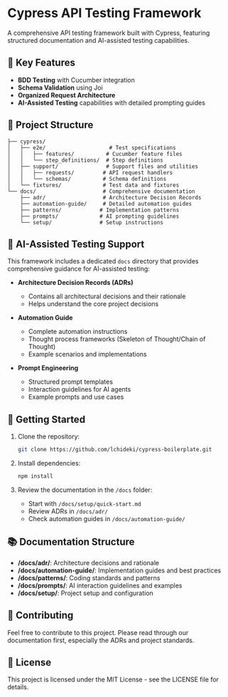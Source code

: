 # Cypress API Testing Framework

A comprehensive API testing framework built with Cypress, featuring structured documentation and AI-assisted testing capabilities.

## 🌟 Key Features

- **BDD Testing** with Cucumber integration
- **Schema Validation** using Joi
- **Organized Request Architecture**
- **AI-Assisted Testing** capabilities with detailed prompting guides

## 📁 Project Structure

```
├── cypress/
│   ├── e2e/                    # Test specifications
│   │   ├── features/          # Cucumber feature files
│   │   └── step_definitions/  # Step definitions
│   ├── support/               # Support files and utilities
│   │   ├── requests/         # API request handlers
│   │   └── schemas/          # Schema definitions
│   └── fixtures/             # Test data and fixtures
└── docs/                     # Comprehensive documentation
    ├── adr/                  # Architecture Decision Records
    ├── automation-guide/     # Detailed automation guides
    ├── patterns/            # Implementation patterns
    ├── prompts/             # AI prompting guidelines
    └── setup/               # Setup instructions
```

## 🤖 AI-Assisted Testing Support

This framework includes a dedicated `docs` directory that provides comprehensive guidance for AI-assisted testing:

- **Architecture Decision Records (ADRs)**
  - Contains all architectural decisions and their rationale
  - Helps understand the core project decisions

- **Automation Guide**
  - Complete automation instructions
  - Thought process frameworks (Skeleton of Thought/Chain of Thought)
  - Example scenarios and implementations

- **Prompt Engineering**
  - Structured prompt templates
  - Interaction guidelines for AI agents
  - Example prompts and use cases

## 🚀 Getting Started

1. Clone the repository:
   ```bash
   git clone https://github.com/lchideki/cypress-boilerplate.git
   ```

2. Install dependencies:
   ```bash
   npm install
   ```

3. Review the documentation in the `/docs` folder:
   - Start with `/docs/setup/quick-start.md`
   - Review ADRs in `/docs/adr/`
   - Check automation guides in `/docs/automation-guide/`

## 📚 Documentation Structure

- **/docs/adr/**: Architecture decisions and rationale
- **/docs/automation-guide/**: Implementation guides and best practices
- **/docs/patterns/**: Coding standards and patterns
- **/docs/prompts/**: AI interaction guidelines and examples
- **/docs/setup/**: Project setup and configuration

## 🤝 Contributing

Feel free to contribute to this project. Please read through our documentation first, especially the ADRs and project standards.

## 📄 License

This project is licensed under the MIT License - see the LICENSE file for details.
